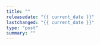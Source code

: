 ```yaml
---
title: ""
releasedate: "{{ current_date }}"
lastchanged: "{{ current_date }}"
type: "post"
summary: ""
---
```

